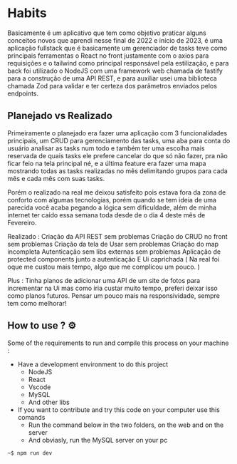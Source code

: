 # Habits 

Basicamente é um aplicativo que tem como objetivo praticar alguns conceitos novos que aprendi nesse final de 2022 e início de 2023, é uma aplicação fullstack que é basicamente um gerenciador de tasks teve como principais ferramentas o React no front justamente com o axios para requisições e o tailwind como principal responsável pela estilização, e para back foi utilizado o NodeJS com uma framework web chamada de fastify para a construção de uma API REST, e para auxiliar usei uma biblioteca chamada Zod para validar e ter certeza dos parâmetros enviados pelos endpoints.

## Planejado vs Realizado 

Primeiramente o planejado era fazer uma aplicação com 3 funcionalidades principais, um CRUD para gerenciamento das tasks, uma aba para conta do usuário analisar as tasks num todo e também ter uma escolha mais reservada de quais tasks ele prefere cancelar do que só não fazer, pra não ficar feio na tela principal né, e a última feature era fazer uma mapa mostrando todas as tasks realizadas no mês delimitando grupos para cada mês e cada mês com suas tasks. 

Porém o realizado na real me deixou satisfeito pois estava fora da zona de conforto com algumas tecnologias, porém quando se tem ideia de uma parecida você acaba pegando a lógica sem dificuldade, além de minha internet ter caído essa semana toda desde de o dia 4 deste mês de Fevereiro. 

Realizado : 
Criação da API REST sem problemas 
Criação do CRUD no front sem problemas
Criação da tela de Usar sem problemas 
Criação do map incompleta 
Autenticação sem libs externas sem problemas
Aplicação de protected components junto a autenticação
E Ui caprichada ( Na real foi oque me custou mais tempo, algo que me complicou um pouco. )

Plus : 
Tinha planos de adicionar uma API de um site de fotos para incrementar na Ui mas como iria custar muito tempo, preferi deixar isso como planos futuros.
Pensar um pouco mais na responsividade, sempre tem como melhorar!

## How to use ? :gear:

Some of the requirements to run and compile this process on your machine :

* Have a development environment to do this project
    * NodeJS
    * React
    * Vscode
    * MySQL
    * And other libs
* If you want to contribute and try this code on your computer use this comands
    * Run the command below in the two folders, on the web and on the server
    * And obviasly, run the MySQL server on your pc

```bash
~$ npm run dev
```